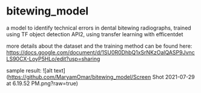 # bitewing_model

a model to identify technical errors in dental bitewing radiographs, 
trained using TF object detection API2, using transfer learning with efficentdet

more details about the dataset and the training method can be found here:
https://docs.google.com/document/d/1SU0R0DhbQ1xSrNKzOalQASP9JvncLS90CX-LoyP5HLo/edit?usp=sharing


sample result: 
![alt text](https://github.com/MaryamOmar/bitewing_model/Screen Shot 2021-07-29 at 6.19.52 PM.png?raw=true)
